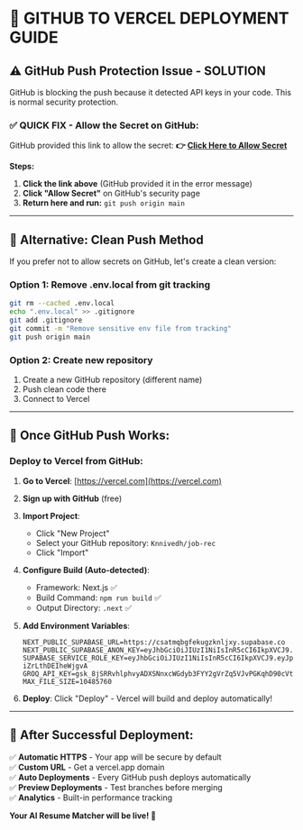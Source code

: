 # 🚀 GITHUB TO VERCEL DEPLOYMENT GUIDE

## ⚠️ **GitHub Push Protection Issue - SOLUTION**

GitHub is blocking the push because it detected API keys in your code. This is normal security protection.

### **✅ QUICK FIX - Allow the Secret on GitHub:**

GitHub provided this link to allow the secret:
**👉 [Click Here to Allow Secret](https://github.com/Knnivedh/job-rec/security/secret-scanning/unblock-secret/32xlu7fSzhWUxTKWXhc8Ouc4s63)**

**Steps:**
1. **Click the link above** (GitHub provided it in the error message)
2. **Click "Allow Secret"** on GitHub's security page
3. **Return here and run:** `git push origin main`

---

## 🔄 **Alternative: Clean Push Method**

If you prefer not to allow secrets on GitHub, let's create a clean version:

### **Option 1: Remove .env.local from git tracking**
```bash
git rm --cached .env.local
echo ".env.local" >> .gitignore
git add .gitignore
git commit -m "Remove sensitive env file from tracking"
git push origin main
```

### **Option 2: Create new repository**
1. Create a new GitHub repository (different name)
2. Push clean code there
3. Connect to Vercel

---

## 🚀 **Once GitHub Push Works:**

### **Deploy to Vercel from GitHub:**

1. **Go to Vercel**: [https://vercel.com](https://vercel.com)
2. **Sign up with GitHub** (free)
3. **Import Project**: 
   - Click "New Project"
   - Select your GitHub repository: `Knnivedh/job-rec`
   - Click "Import"

4. **Configure Build (Auto-detected)**:
   - Framework: Next.js ✅
   - Build Command: `npm run build` ✅
   - Output Directory: `.next` ✅

5. **Add Environment Variables**:
   ```
   NEXT_PUBLIC_SUPABASE_URL=https://csatmqbgfekugzknljxy.supabase.co
   NEXT_PUBLIC_SUPABASE_ANON_KEY=eyJhbGciOiJIUzI1NiIsInR5cCI6IkpXVCJ9.eyJpc3MiOiJzdXBhYmFzZSIsInJlZiI6ImNzYXRtcWJnZmVrdWd6a25sanh5Iiwicm9sZSI6ImFub24iLCJpYXQiOjE3NTgzNTEwMjAsImV4cCI6MjA3MzkyNzAyMH0.U8Z65mgvUdu2geRbaRd61gv_86Qr608KDY4V4Bdiplc
   SUPABASE_SERVICE_ROLE_KEY=eyJhbGciOiJIUzI1NiIsInR5cCI6IkpXVCJ9.eyJpc3MiOiJzdXBhYmFzZSIsInJlZiI6ImNzYXRtcWJnZmVrdWd6a25sanh5Iiwicm9sZSI6InNlcnZpY2Vfcm9sZSIsImlhdCI6MTc1ODM1MTAyMCwiZXhwIjoyMDczOTI3MDIwfQ.QxYEemAxhlGEbuneOB_58oEqjE-iZrLthDEIheWjgvA
   GROQ_API_KEY=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
   MAX_FILE_SIZE=10485760
   ```

6. **Deploy**: Click "Deploy" - Vercel will build and deploy automatically!

---

## 🎉 **After Successful Deployment:**

✅ **Automatic HTTPS** - Your app will be secure by default  
✅ **Custom URL** - Get a vercel.app domain  
✅ **Auto Deployments** - Every GitHub push deploys automatically  
✅ **Preview Deployments** - Test branches before merging  
✅ **Analytics** - Built-in performance tracking  

**Your AI Resume Matcher will be live! 🚀**